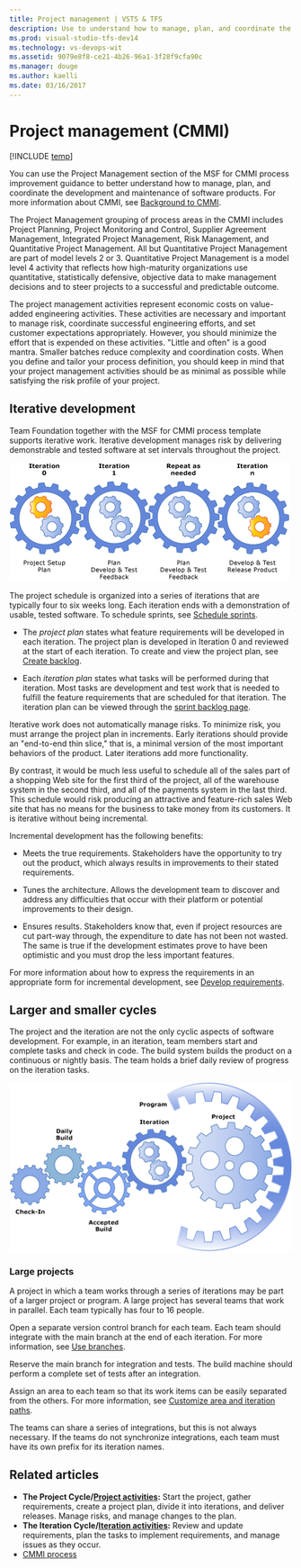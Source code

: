 ```yaml
---
title: Project management | VSTS & TFS
description: Use to understand how to manage, plan, and coordinate the development and maintenance of software products.
ms.prod: visual-studio-tfs-dev14
ms.technology: vs-devops-wit
ms.assetid: 9079e8f8-ce21-4b26-96a1-3f28f9cfa90c
ms.manager: douge
ms.author: kaelli
ms.date: 03/16/2017
---
```


# Project management (CMMI)  

[!INCLUDE [temp](../../../_shared/dev15-version-header.md)]

You can use the Project Management section of the MSF for CMMI process improvement guidance to better understand how to manage, plan, and coordinate the development and maintenance of software products. For more information about CMMI, see [Background to CMMI](guidance-background-to-cmmi.md).  
  
 The Project Management grouping of process areas in the CMMI includes Project Planning, Project Monitoring and Control, Supplier Agreement Management, Integrated Project Management, Risk Management, and Quantitative Project Management. All but Quantitative Project Management are part of model levels 2 or 3. Quantitative Project Management is a model level 4 activity that reflects how high-maturity organizations use quantitative, statistically defensive, objective data to make management decisions and to steer projects to a successful and predictable outcome.  
  
 The project management activities represent economic costs on value-added engineering activities. These activities are necessary and important to manage risk, coordinate successful engineering efforts, and set customer expectations appropriately. However, you should minimize the effort that is expended on these activities. "Little and often" is a good mantra. Smaller batches reduce complexity and coordination costs. When you define and tailor your process definition, you should keep in mind that your project management activities should be as minimal as possible while satisfying the risk profile of your project.  
  
## Iterative development  
 Team Foundation together with the MSF for CMMI process template supports iterative work. Iterative development manages risk by delivering demonstrable and tested software at set intervals throughout the project.  
  
 ![Successive iterations](_img/msf_cmmi_iterations.png "MSF_CMMI_Iterations")  
  
 The project schedule is organized into a series of iterations that are typically four to six weeks long. Each iteration ends with a demonstration of usable, tested software. To schedule sprints, see [Schedule sprints](../../../scrum/define-sprints.md).  
  
-   The *project plan* states what feature requirements will be developed in each iteration. The project plan is developed in Iteration 0 and reviewed at the start of each iteration. To create and view the project plan, see [Create backlog](../../../backlogs/create-your-backlog.md).  
  
-   Each *iteration plan* states what tasks will be performed during that iteration. Most tasks are development and test work that is needed to fulfill the feature requirements that are scheduled for that iteration. The iteration plan can be viewed through the [sprint backlog page](../../../scrum/sprint-planning.md).  
  
 Iterative work does not automatically manage risks. To minimize risk, you must arrange the project plan in increments. Early iterations should provide an "end-to-end thin slice," that is, a minimal version of the most important behaviors of the product. Later iterations add more functionality.  
  
 By contrast, it would be much less useful to schedule all of the sales part of a shopping Web site for the first third of the project, all of the warehouse system in the second third, and all of the payments system in the last third. This schedule would risk producing an attractive and feature-rich sales Web site that has no means for the business to take money from its customers. It is iterative without being incremental.  
  
 Incremental development has the following benefits:  
  
-   Meets the true requirements. Stakeholders have the opportunity to try out the product, which always results in improvements to their stated requirements.  
  
-   Tunes the architecture. Allows the development team to discover and address any difficulties that occur with their platform or potential improvements to their design.  
  
-   Ensures results. Stakeholders know that, even if project resources are cut part-way through, the expenditure to date has not been not wasted. The same is true if the development estimates prove to have been optimistic and you must drop the less important features.  
  
 For more information about how to express the requirements in an appropriate form for incremental development, see [Develop requirements](guidance-develop-requirements.md).  
  
## Larger and smaller cycles  
 The project and the iteration are not the only cyclic aspects of software development. For example, in an iteration, team members start and complete tasks and check in code. The build system builds the product on a continuous or nightly basis. The team holds a brief daily review of progress on the iteration tasks.  
  
 ![Check&#45;in, daily build, iteration, project, program](_img/msf_cmmi_cycles.png "MSF_CMMI_Cycles")  
  
### Large projects  
 A project in which a team works through a series of iterations may be part of a larger project or program. A large project has several teams that work in parallel. Each team typically has four to 16 people.  
  
 Open a separate version control branch for each team. Each team should integrate with the main branch at the end of each iteration. For more information, see [Use branches](../../../../tfvc/use-branches-isolate-risk-team-foundation-version-control.md).  
  
 Reserve the main branch for integration and tests. The build machine should perform a complete set of tests after an integration.  
  
 Assign an area to each team so that its work items can be easily separated from the others. For more information, see [Customize area and iteration paths](../../../customize/set-area-paths.md).  
  
 The teams can share a series of integrations, but this is not always necessary. If the teams do not synchronize integrations, each team must have its own prefix for its iteration names.  
  

   

## Related articles
- **The Project Cycle/[Project activities](guidance-project-activities.md):** Start the project, gather requirements, create a project plan, divide it into iterations, and deliver releases. Manage risks, and manage changes to the plan.    
- **The Iteration Cycle/[Iteration activities](guidance-iteration-activities.md):** Review and update requirements, plan the tasks to implement requirements, and manage issues as they occur.  
- [CMMI process](../cmmi-process.md)   